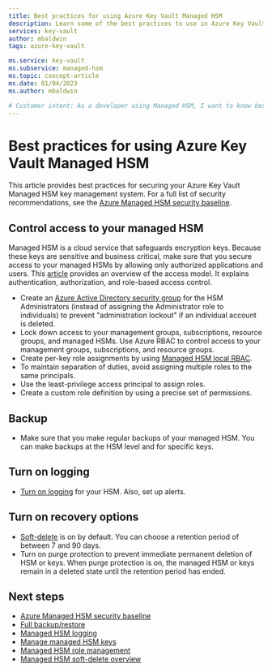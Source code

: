 ```yaml
---
title: Best practices for using Azure Key Vault Managed HSM
description: Learn some of the best practices to use in Azure Key Vault Managed HSM.
services: key-vault
author: mbaldwin
tags: azure-key-vault

ms.service: key-vault
ms.subservice: managed-hsm
ms.topic: concept-article
ms.date: 01/04/2023
ms.author: mbaldwin

# Customer intent: As a developer using Managed HSM, I want to know best practices so that I can implement them.
---
```

# Best practices for using Azure Key Vault Managed HSM

This article provides best practices for securing your Azure Key Vault Managed HSM key management system. For a full list of security recommendations, see the [Azure Managed HSM security baseline](/security/benchmark/azure/baselines/key-vault-managed-hsm-security-baseline).

## Control access to your managed HSM

Managed HSM is a cloud service that safeguards encryption keys. Because these keys are sensitive and business critical, make sure that you secure access to your managed HSMs by allowing only authorized applications and users. This [article](access-control.md) provides an overview of the access model. It explains authentication, authorization, and role-based access control.

- Create an [Azure Active Directory security group](../../active-directory/fundamentals/active-directory-manage-groups.md) for the HSM Administrators (instead of assigning the Administrator role to individuals) to prevent "administration lockout" if an individual account is deleted.
- Lock down access to your management groups, subscriptions, resource groups, and managed HSMs. Use Azure RBAC to control access to your management groups, subscriptions, and resource groups.
- Create per-key role assignments by using [Managed HSM local RBAC](access-control.md#the-data-plane-and-managed-hsm-local-rbac).
- To maintain separation of duties, avoid assigning multiple roles to the same principals.
- Use the least-privilege access principal to assign roles.
- Create a custom role definition by using a precise set of permissions.

## Backup

- Make sure that you make regular backups of your managed HSM. You can make backups at the HSM level and for specific keys.

## Turn on logging

- [Turn on logging](logging.md) for your HSM. Also, set up alerts.

## Turn on recovery options

- [Soft-delete](soft-delete-overview.md) is on by default. You can choose a retention period of between 7 and 90 days.
- Turn on purge protection to prevent immediate permanent deletion of HSM or keys. When purge protection is on, the managed HSM or keys remain in a deleted state until the retention period has ended.

## Next steps

- [Azure Managed HSM security baseline](/security/benchmark/azure/baselines/key-vault-managed-hsm-security-baseline)
- [Full backup/restore](backup-restore.md)
- [Managed HSM logging](logging.md)
- [Manage managed HSM keys](key-management.md)
- [Managed HSM role management](role-management.md)
- [Managed HSM soft-delete overview](soft-delete-overview.md)
